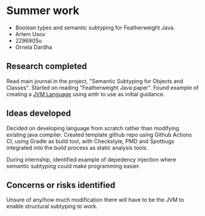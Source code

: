# Summer work

* Boolean types and semantic subtyping for Featherweight Java.
* Artem Usov
* 2296905u
* Ornela Dardha

## Research completed

Read main journal in the project, "Semantic Subtyping for Objects and Classes". 
Started on reading "Featherweight Java paper".
Found example of creating a [JVM Language](https://github.com/JakubDziworski/Enkel-JVM-language) using antlr to use as initial guidance. 

## Ideas developed

Decided on developing language from scratch rather than modifying existing java compiler.
Created template github repo using Github Actions CI, using Gradle as build tool, with 
Checkstyle, PMD and Spotbugs integrated into the build process as static analysis tools.

During internship, identified example of depedency injection where semantic subtyping could make
programming easier.

## Concerns or risks identified

Unsure of any/how much modification there will have to be the JVM to enable structural subtyping to work. 
